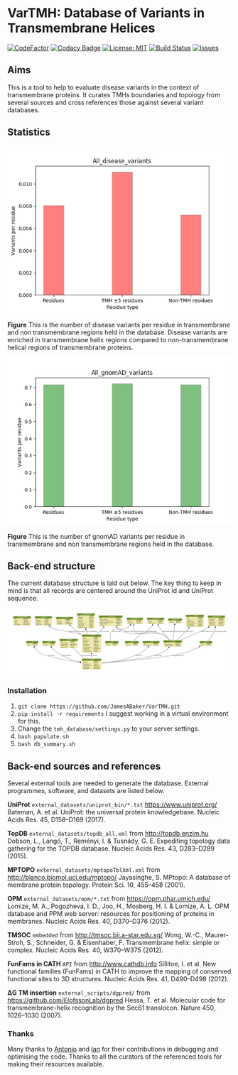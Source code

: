 # VarTMH: Database of Variants in Transmembrane Helices

[![CodeFactor](https://www.codefactor.io/repository/github/jamesabaker/vartmh/badge)](https://www.codefactor.io/repository/github/jamesabaker/vartmh)
[![Codacy Badge](https://api.codacy.com/project/badge/Grade/ac036f69485141a78b329ea35656ce03)](https://www.codacy.com?utm_source=github.com&utm_medium=referral&utm_content=JamesABaker/Tip-Top-Table&utm_campaign=Badge_Grade)
[![License: MIT](https://img.shields.io/badge/License-MIT-yellow.svg)](https://opensource.org/licenses/MIT)
[![Build Status](https://travis-ci.com/JamesABaker/Tip-Top-Table.svg?token=Ge7HGfcCxBUTsSpxLzMX&branch=master)](https://travis-ci.com/JamesABaker/Tip-Top-Table.svg?token=Ge7HGfcCxBUTsSpxLzMX&branch=master)
[![Issues](https://img.shields.io/github/issues/JamesABaker/Tip-Top-Table.svg)](https://img.shields.io/github/issues/:user/:repo.svg)

## Aims

This is a tool to help to evaluate disease variants in the context of transmembrane proteins.
It curates TMHs boundaries and topology from several sources and cross references those against several variant databases.

## Statistics

![Barplot showing the number of disease variants per residue in transmembrane and non transmembrane regions.](images/enrichment_All_disease_variants.png)

**Figure** This is the number of disease variants per residue in transmembrane and non transmembrane regions held in the database. Disease variants are enriched in transmembrane helix regions compared to non-transmembrane helical regions of transmembrane proteins.

![Barplot showing the number of gnomAD variants per residue in transmembrane and non transmembrane regions.](images/enrichment_All_gnomAD_variants.png)

**Figure** This is the number of gnomAD variants per residue in transmembrane and non transmembrane regions held in the database.

## Back-end structure

The current database structure is laid out below. The key thing to keep in mind is that all records are centered around the UniProt id and UniProt sequence.

![Table structure of database.](images/graph.png)

### Installation
 1. `git clone https://github.com/JamesABaker/VarTMH.git`
 2. `pip install -r requirements` I suggest working in a virtual environment for this.
 3. Change the `tmh_database/settings.py` to your server settings.
 3. `bash populate.sh`
 4. `bash db_summary.sh`


## Back-end sources and references

Several external tools are needed to generate the database. External programmes, software, and datasets are listed below.

**UniProt** `external_datasets/uniprot_bin/*.txt` <https://www.uniprot.org/> Bateman, A. et al. UniProt: the universal protein knowledgebase. Nucleic Acids Res. 45, D158–D169 (2017).

**TopDB** `external_datasets/topdb_all.xml` from <http://topdb.enzim.hu> Dobson, L., Langó, T., Reményi, I. & Tusnády, G. E. Expediting topology data gathering for the TOPDB database. Nucleic Acids Res. 43, D283–D289 (2015).

**MPTOPO** `external_datasets/mptopoTblXml.xml` from <http://blanco.biomol.uci.edu/mptopo/> Jayasinghe, S. MPtopo: A database of membrane protein topology. Protein Sci. 10, 455–458 (2001).

**OPM** `external_datasets/opm/*.txt` from <https://opm.phar.umich.edu/> Lomize, M. A., Pogozheva, I. D., Joo, H., Mosberg, H. I. & Lomize, A. L. OPM database and PPM web server: resources for positioning of proteins in membranes. Nucleic Acids Res. 40, D370–D376 (2012).

**TMSOC** `embedded` from <http://tmsoc.bii.a-star.edu.sg/> Wong, W.-C., Maurer-Stroh, S., Schneider, G. & Eisenhaber, F. Transmembrane helix: simple or complex. Nucleic Acids Res. 40, W370–W375 (2012).

<!--
**CD-HIT** from <https://github.com/weizhongli/cdhit> Huang, Y., Niu, B., Gao, Y., Fu, L. & Li, W. CD-HIT Suite: A web server for clustering and comparing biological sequences. Bioinformatics 26, 680–682 (2010).
-->

**FunFams in CATH** `API` from <http://www.cathdb.info> Sillitoe, I. et al. New functional families (FunFams) in CATH to improve the mapping of conserved functional sites to 3D structures. Nucleic Acids Res. 41, D490–D498 (2012).

**ΔG TM insertion** `external_scripts/dgpred/` from <https://github.com/ElofssonLab/dgpred> Hessa, T. et al. Molecular code for transmembrane-helix recognition by the Sec61 translocon. Nature 450, 1026–1030 (2007).

### Thanks

Many thanks to [Antonio](https://github.com/jose-mr) and [Ian](https://github.com/sillitoe) for their contributions in debugging and optimising the code. Thanks to all the curators of the referenced tools for making their resources available.
